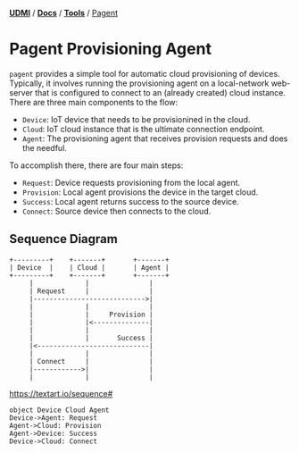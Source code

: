 [**UDMI**](../../) / [**Docs**](../) / [**Tools**](./) / [Pagent](#)

# Pagent Provisioning Agent

`pagent` provides a simple tool for automatic cloud provisioning of devices. Typically,
it involves running the provisioning agent on a local-network web-server that is
configured to connect to an (already created) cloud instance.  There are three main
components to the flow:

* `Device`: IoT device that needs to be provisionined in the cloud.
* `Cloud`: IoT cloud instance that is the ultimate connection endpoint.
* `Agent`: The provisioning agent that receives provision requests and does the needful.

To accomplish there, there are four main steps:

* `Request`: Device requests provisioning from the local agent.
* `Provision`: Local agent provisions the device in the target cloud.
* `Success`: Local agent returns success to the source device.
* `Connect`: Source device then connects to the cloud.

## Sequence Diagram

```
+---------+    +-------+       +-------+
| Device  |    | Cloud |       | Agent |
+---------+    +-------+       +-------+
     |             |               |
     | Request     |               |
     |---------------------------->|
     |             |               |
     |             |     Provision |
     |             |<--------------|
     |             |               |
     |             |       Success |
     |<----------------------------|
     |             |               |
     | Connect     |               |
     |------------>|               |
     |             |               |
```

https://textart.io/sequence#

```
object Device Cloud Agent
Device->Agent: Request
Agent->Cloud: Provision
Agent->Device: Success
Device->Cloud: Connect
```
